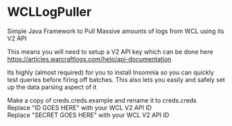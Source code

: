 # WCLLogPuller
Simple Java Framework to Pull Massive amounts of logs from WCL using its V2 API

This means you will need to setup a V2 API key which can be done here https://articles.warcraftlogs.com/help/api-documentation  

Its highly (almost required) for you to install Insomnia so you can quickly test queries before firing off batches. This also lets you easily and safely set up the data parsing aspect of it


Make a copy of creds.creds.example and rename it to creds.creds  
Replace "ID GOES HERE" with your WCL V2 API ID  
Replace "SECRET GOES HERE" with your WCL V2 API ID

